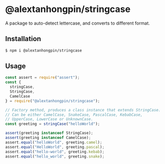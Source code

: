 # @alextanhongpin/stringcase

A package to auto-detect lettercase, and converts to different format.

## Installation

```bash
$ npm i @alextanhongpin/stringcase
```

## Usage

```js
const assert = require("assert");
const {
  stringCase,
  StringCase,
  CamelCase
} = require("@alextanhongpin/stringcase");

// Factory method, produces a class instance that extends StringCase.
// Can be either CamelCase, SnakeCase, PascalCase, KebabCase,
// UpperCase, LowerCase or UnknownCase.
const greeting = stringCase("helloWorld");

assert(greeting instanceof StringCase);
assert(greeting instanceof CamelCase);
assert.equal("helloWorld", greeting.camel);
assert.equal("HelloWorld", greeting.pascal);
assert.equal("hello-world", greeting.kebab);
assert.equal("hello_world", greeting.snake);
```
